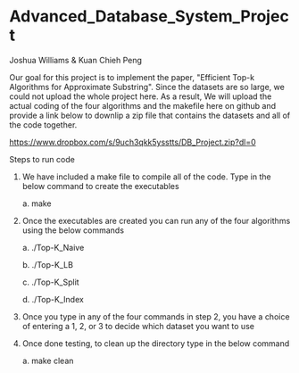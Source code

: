 # Advanced_Database_System_Project
Joshua Williams & Kuan Chieh Peng

Our goal for this project is to implement the paper, "Efficient Top-k Algorithms for Approximate Substring". Since the datasets are so large, we could not upload the whole project here. As a result, We will upload the actual coding of the four algorithms and the makefile here on github and provide a link below to downlip a zip file that contains the datasets and all of the code together.

https://www.dropbox.com/s/9uch3qkk5ysstts/DB_Project.zip?dl=0

 Steps to run code
 1. We have included a make file to compile all of the code. Type in the below command to create the executables
 
    a. make
    
 2. Once the executables are created you can run any of the four algorithms using the below commands
 
    a. ./Top-K_Naive
    
    b. ./Top-K_LB
    
    c. ./Top-K_Split
    
    d. ./Top-K_Index
    
 3. Once you type in any of the four commands in step 2, you have a choice of entering a 1, 2, or 3 to decide which dataset you want to use
 4. Once done testing, to clean up the directory type in the below command
 
    a. make clean
